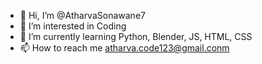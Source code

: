 - 👋 Hi, I’m @AtharvaSonawane7
- 👀 I’m interested in Coding
- 🌱 I’m currently learning Python, Blender, JS, HTML, CSS
- 📫 How to reach me atharva.code123@gmail.conm

<!---
AtharvaSonawane7/AtharvaSonawane7 is a ✨ special ✨ repository because its `README.md` (this file) appears on your GitHub profile.
You can click the Preview link to take a look at your changes.
--->
